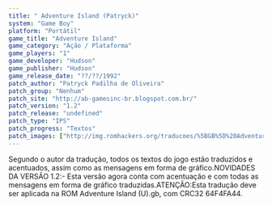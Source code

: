 ```yaml
---
title: " Adventure Island (Patryck)"
system: "Game Boy"
platform: "Portátil"
game_title: "Adventure Island"
game_category: "Ação / Plataforma"
game_players: "1"
game_developer: "Hudson"
game_publisher: "Hudson"
game_release_date: "??/??/1992"
patch_author: "Patryck Padilha de Oliveira"
patch_group: "Nenhum"
patch_site: "http://ab-gamesinc-br.blogspot.com.br/"
patch_version: "1.2"
patch_release: "undefined"
patch_type: "IPS"
patch_progress: "Textos"
patch_images: ["http://img.romhackers.org/traducoes/%5BGB%5D%20Adventure%20Island%20-%20Patryck%20-%201.png","http://img.romhackers.org/traducoes/%5BGB%5D%20Adventure%20Island%20-%20Patryck%20-%202.png","http://img.romhackers.org/traducoes/%5BGB%5D%20Adventure%20Island%20-%20Patryck%20-%203.png"]
---
```

Segundo o autor da tradução, todos os textos do jogo estão traduzidos e acentuados, assim como as mensagens em forma de gráfico.NOVIDADES DA VERSÃO 1.2:- Esta versão agora conta com acentuação e com todas as mensagens em forma de gráfico traduzidas.ATENÇÃO:Esta tradução deve ser aplicada na ROM Adventure Island (U).gb, com CRC32 64F4FA44.